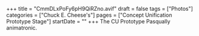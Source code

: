 +++
title = "CmmDLxPoFy6pH9QiRZno.avif"
draft = false
tags = ["Photos"]
categories = ["Chuck E. Cheese's"]
pages = ["Concept Unification Prototype Stage"]
startDate = ""
+++
The CU Prototype Pasqually animatronic.
